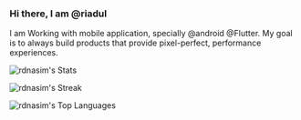 ### Hi there, I am @riadul

I am Working with mobile application, specially @android @Flutter. My goal is to always build products that provide pixel-perfect, performance experiences.

![rdnasim's Stats](https://github-readme-stats.vercel.app/api?username=rdnasim&theme=vue-dark&show_icons=true&hide_border=false&count_private=true)

![rdnasim's Streak](https://github-readme-streak-stats.herokuapp.com/?user=rdnasim&theme=vue-dark&hide_border=false)

![rdnasim's Top Languages](https://github-readme-stats.vercel.app/api/top-langs/?username=rdnasim&theme=vue-dark&show_icons=true&hide_border=false&layout=compact)
